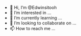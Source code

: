 - 👋 Hi, I’m @Edwinsitooh
- 👀 I’m interested in ...
- 🌱 I’m currently learning ...
- 💞️ I’m looking to collaborate on ...
- 📫 How to reach me ...

<!---
Edwinsitooh/Edwinsitooh is a ✨ special ✨ repository because its `README.md` (this file) appears on your GitHub profile.
You can click the Preview link to take a look at your changes.
--->
